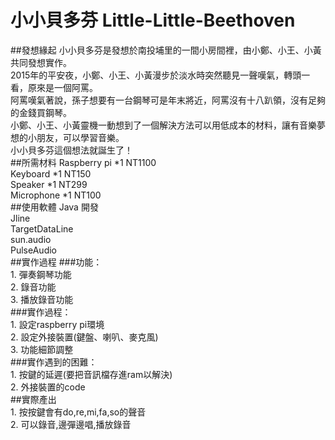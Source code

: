 # 小小貝多芬 Little-Little-Beethoven
##發想緣起
  小小貝多芬是發想於南投埔里的一間小房間裡，由小鄭、小王、小黃共同發想實作。<br> 
  2015年的平安夜，小鄭、小王、小黃漫步於淡水時突然聽見一聲嘆氣，轉頭一看，原來是一個阿罵。 <br>
  阿罵嘆氣著說，孫子想要有一台鋼琴可是年末將近，阿罵沒有十八趴領，沒有足夠的金錢買鋼琴。 <br>
  小鄭、小王、小黃靈機一動想到了一個解決方法可以用低成本的材料，讓有音樂夢想的小朋友，可以學習音樂。 <br>
  小小貝多芬這個想法就誕生了！<br>
##所需材料
  Raspberry pi *1 NT1100 <br>
  Keyboard *1 NT150 <br>
  Speaker *1 NT299<br>
  Microphone *1 NT100<br>
##使用軟體
  Java 開發 <br>
  Jline <br>
  TargetDataLine <br>
  sun.audio <br>
  PulseAudio <br>
##實作過程
###功能： <br>
    1. 彈奏鋼琴功能 <br>
    2. 錄音功能 <br>
    3. 播放錄音功能 <br>
###實作過程： <br>
    1. 設定raspberry pi環境 <br>
    2. 設定外接裝置(鍵盤、喇叭、麥克風) <br>
    3. 功能細節調整 <br>
###實作遇到的困難： <br>
    1. 按鍵的延遲(要把音訊檔存進ram以解決) <br>
    2. 外接裝置的code <br>
##實際產出 <br>
    1. 按按鍵會有do,re,mi,fa,so的聲音 <br>
    2. 可以錄音,邊彈邊唱,播放錄音 <br>
